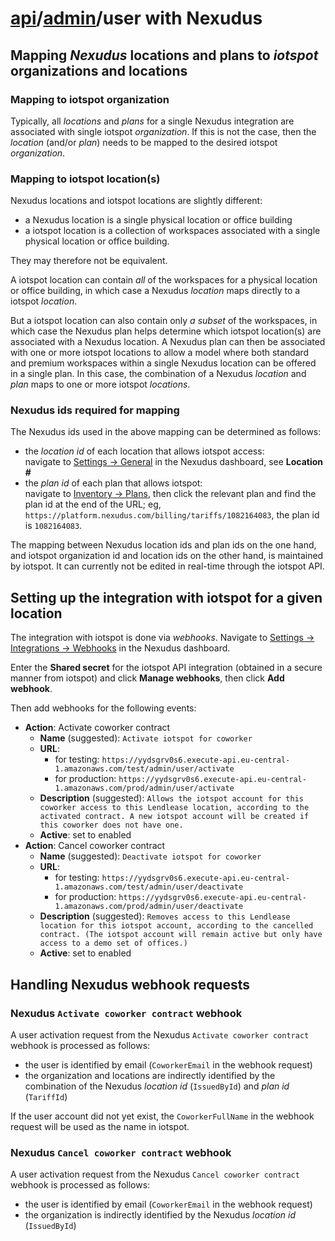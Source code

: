 # [api](../..)/[admin](..)/user with Nexudus

## Mapping _Nexudus_ locations and plans to _iotspot_ organizations and locations

### Mapping to iotspot organization

Typically, all _locations_ and _plans_ for a single Nexudus integration are associated with single iotspot _organization_. If this is not the case, then the _location_ (and/or _plan_) needs to be mapped to the desired iotspot _organization_.

### Mapping to iotspot location(s)

Nexudus locations and iotspot locations are slightly different:
* a Nexudus location is a single physical location or office building
* a iotspot location is a collection of workspaces associated with a single physical location or office building.

They may therefore not be equivalent.

A iotspot location can contain _all_ of the workspaces for a physical location or office building, in which case a Nexudus _location_ maps directly to a iotspot _location_. 

But a iotspot location can also contain only _a subset_ of the workspaces, in which case the Nexudus plan helps determine which iotspot location(s) are associated with a Nexudus location. A Nexudus plan can then be associated with one or more iotspot locations to allow a model where both standard and premium workspaces within a single Nexudus location can be offered in a single plan. In this case, the combination of a Nexudus _location_ and _plan_ maps to one or more iotspot _locations_.

### Nexudus ids required for mapping

The Nexudus ids used in the above mapping can be determined as follows:
* the _location id_ of each location that allows iotspot access:\
navigate to [Settings → General](https://platform.nexudus.com/settings/general) in the Nexudus dashboard, see **Location #**
* the _plan id_ of each plan that allows iotspot:\
navigate to [Inventory → Plans](https://platform.nexudus.com/billing/tariffs?Tariff_Archived=false), then click the relevant plan and find the plan id at the end of the URL; eg, `https://platform.nexudus.com/billing/tariffs/1082164083`, the plan id is `1082164083`.

The mapping between Nexudus location ids and plan ids on the one hand, and iotspot organization id and location ids on the other hand, is maintained by iotspot. It can currently not be edited in real-time through the iotspot API.


## Setting up the integration with iotspot for a given location

The integration with iotspot is done via _webhooks_. Navigate to [Settings → Integrations → Webhooks](https://platform.nexudus.com/settings/integrations/options/webhooks) in the Nexudus dashboard.

Enter the **Shared secret** for the iotspot API integration (obtained in a secure manner from iotspot) and click **Manage webhooks**, then click **Add webhook**.

Then add webhooks for the following events:
* **Action**: Activate coworker contract
  * **Name** (suggested): `Activate iotspot for coworker`
  * **URL**:
    * for testing: `https://yydsgrv0s6.execute-api.eu-central-1.amazonaws.com/test/admin/user/activate`
    * for production: `https://yydsgrv0s6.execute-api.eu-central-1.amazonaws.com/prod/admin/user/activate`
  * **Description** (suggested): `Allows the iotspot account for this coworker access to this Lendlease location, according to the activated contract. A new iotspot account will be created if this coworker does not have one.`
  * **Active**: set to enabled
* **Action**: Cancel coworker contract
  * **Name** (suggested): `Deactivate iotspot for coworker`
  * **URL**: 
    * for testing: `https://yydsgrv0s6.execute-api.eu-central-1.amazonaws.com/test/admin/user/deactivate`
    * for production: `https://yydsgrv0s6.execute-api.eu-central-1.amazonaws.com/prod/admin/user/deactivate`
  * **Description** (suggested): `Removes access to this Lendlease location for this iotspot account, according to the cancelled contract. (The iotspot account will remain active but only have access to a demo set of offices.)`
  * **Active**: set to enabled



## Handling Nexudus webhook requests

### Nexudus `Activate coworker contract` webhook

A user activation request from the Nexudus `Activate coworker contract` webhook is processed as follows:
* the user is identified by email (`CoworkerEmail` in the webhook request)
* the organization and locations are indirectly identified by the combination of the Nexudus _location id_  (`IssuedById`) and _plan id_  (`TariffId`) 

If the user account did not yet exist, the `CoworkerFullName` in the webhook request will be used as the name in iotspot.


### Nexudus `Cancel coworker contract` webhook

A user activation request from the Nexudus `Cancel coworker contract` webhook is processed as follows:
* the user is identified by email (`CoworkerEmail` in the webhook request)
* the organization is indirectly identified by the Nexudus _location id_  (`IssuedById`)
